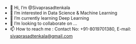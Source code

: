 - 👋 Hi, I’m @Sivaprasadtenkala
- 👀 I’m interested in Data Science & Machine Learning
- 🌱 I’m currently learning Deep Learning
- 💞️ I’m looking to collaborate on ...
- 📫 How to reach me : Contact No: +91-8019701380, E-mail: sivaprasadtenkala@gmail.com

<!---
Sivaprasadtenkala/Sivaprasadtenkala is a ✨ special ✨ repository because its `README.md` (this file) appears on your GitHub profile.
You can click the Preview link to take a look at your changes.
--->
